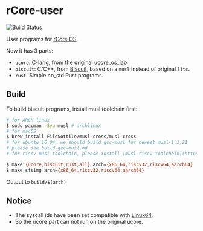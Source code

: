 # rCore-user

[![Build Status](https://travis-ci.org/wangrunji0408/rcore_user.svg?branch=master)](https://travis-ci.org/wangrunji0408/rcore_user)

User programs for [rCore OS](https://github.com/wangrunji0408/RustOS).


Now it has 3 parts:

* `ucore`: C-lang, from the original [ucore_os_lab](https://github.com/chyyuu/ucore_os_plus)
* `biscuit`: C/C++, from [Biscuit](https://github.com/mit-pdos/biscuit), based on a `musl` instead of original `litc`.
* `rust`: Simple no_std Rust programs.

## Build

To build biscuit programs, install musl toolchain first:

```bash
# for ARCH linux
$ sudo pacman -Syu musl # archlinux
# for macOS
$ brew install FileSottile/musl-cross/musl-cross 
# for ubuntu 16.04, we should build gcc-musl for newest musl-1.1.21
# please see build-gcc-musl.md
# for riscv musl toolchain, please install [musl-riscv-toolchain](https://github.com/jiegec/musl-riscv-toolchain)
```

```bash
$ make {ucore,biscuit,rust,all} arch={x86_64,riscv32,riscv64,aarch64}
$ make sfsimg arch={x86_64,riscv32,riscv64,aarch64}
```

Output to `build/$(arch)`


## Notice

* The syscall ids have been set compatible with [Linux64](https://syscalls64.paolostivanin.com).
* So the ucore part can not run on the original ucore.
